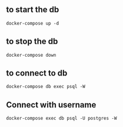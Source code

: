 ## to start the db
`docker-compose up -d`


## to stop the db
`docker-compose down`

## to connect to db
`docker-compose db exec psql -W`

## Connect with username 
`docker-compose exec db psql -U postgres -W` 
